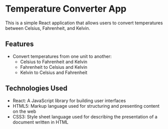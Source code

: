 # Temperature Converter App

This is a simple React application that allows users to convert temperatures between Celsius, Fahrenheit, and Kelvin.

## Features

- Convert temperatures from one unit to another:
  - Celsius to Fahrenheit and Kelvin
  - Fahrenheit to Celsius and Kelvin
  - Kelvin to Celsius and Fahrenheit

## Technologies Used

- React: A JavaScript library for building user interfaces
- HTML5: Markup language used for structuring and presenting content on the web
- CSS3: Style sheet language used for describing the presentation of a document written in HTML
